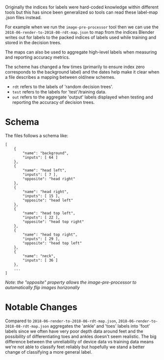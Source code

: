 
Originally the indices for labels were hard-coded knowledge within different
tools but this has since been generalized so tools can read these label-map
.json files instead.

For example when we run the `image-pre-processor` tool then we can use the
`2018-06-render-to-2018-08-rdt-map.json` to map from the indices Blender writes
out for labels to the packed indices of labels used while training and stored
in the decision trees.

The maps can also be used to aggregate high-level labels when measuring and
reporting accuracy metrics.

The scheme has changed a few times (primarily to ensure index zero corresponds
to the background label) and the dates help make it clear when a file describes
a mapping between old/new schemes.

* `rdt` refers to the labels of 'random decision trees'.
* `test` refers to the labels for 'test'/training data.
* `out` refers to the aggregate 'output' labels displayed when testing and
reporting the accuracy of decision trees.

# Schema

The files follows a schema like:
```
[
    {
        "name": "background",
        "inputs": [ 64 ]
    },
    {
        "name": "head left",
        "inputs": [ 7 ],
        "opposite": "head right"
    },
    {
        "name": "head right",
        "inputs": [ 15 ],
        "opposite": "head left"
    },
    {
        "name": "head top left",
        "inputs": [ 22 ],
        "opposite": "head top right"
    },
    {
        "name": "head top right",
        "inputs": [ 29 ],
        "opposite": "head top left"
    },
    {
        "name": "neck",
        "inputs": [ 36 ]
    },
    ...
]
```

*Note: the "opposite" property allows the image-pre-processor to automatically
flip images horizonally*

# Notable Changes

Compared to `2018-06-render-to-2018-06-rdt-map.json`,
`2018-06-render-to-2018-08-rdt-map.json` aggregates the 'ankle' and 'toes' labels
into 'foot' labels since we often have very poor depth data around feet and
the possibility of differentiating toes and ankles doesn't seem realistic.
The big difference between the unreliability of device data vs training data
means we're not able to classify feet reliably but hopefully we stand a better
change of classifying a more general label.
